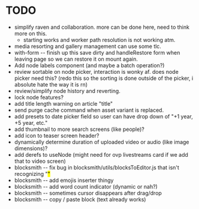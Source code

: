 # TODO

* simplify raven and collaboration. more can be done here, need to think more on this.
  * starting works and worker path resolution is not working atm.
* media resorting and gallery management can use some tlc.
* with-form -- finish up this save dirty and handleRestore form when leaving page so we can restore it on mount again.
* Add node labels component (and maybe a batch operation?)
* review sortable on node picker, interaction is wonky af. does node picker need this? (redo this so the sorting is done outside of the picker, i absolute hate the way it is rn)
* review/simplify node history and reverting.
* lock node features?
* add title length warning on article "title"
* send purge cache command when asset variant is replaced.
* add presets to date picker field so user can have drop down of "+1 year, +5 year, etc."
* add thumbnail to more search screens (like people)?
* add icon to teaser screen header?
* dynamically determine duration of uploaded video or audio (like image dimensions)?
* add derefs to useNode (might need for ovp livestreams card if we add that to video screen)
* blocksmith -- fix bug in blocksmith/utils/blocksToEditor.js that isn't recognizing "<mark>"
* blocksmith -- add emojis inserter thingy
* blocksmith -- add word count indicator (dynamic or nah?)
* blocksmith -- sometimes cursor disappears after drag/drop
* blocksmith -- copy / paste block (text already works)
